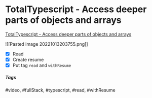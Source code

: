 # TotalTypescript - Access deeper parts of objects and arrays
[TotalTypescript - Access deeper parts of objects and arrays](https://www.totaltypescript.com/tips/access-deeper-parts-of-objects-and-arrays)


![[Pasted image 20221013203755.png]]

- [x] Read
- [x] Create resume
- [x] Put tag `read` and `withResume`

##### Tags
#video, #fullStack, #typescript, #read, #withResume 
